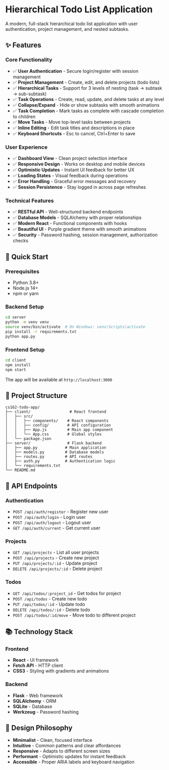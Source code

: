 # Hierarchical Todo List Application

A modern, full-stack hierarchical todo list application with user authentication, project management, and nested subtasks.

## ✨ Features

### Core Functionality
- ✅ **User Authentication** - Secure login/register with session management
- ✅ **Project Management** - Create, edit, and delete projects (todo lists)
- ✅ **Hierarchical Tasks** - Support for 3 levels of nesting (task → subtask → sub-subtask)
- ✅ **Task Operations** - Create, read, update, and delete tasks at any level
- ✅ **Collapse/Expand** - Hide or show subtasks with smooth animations
- ✅ **Task Completion** - Mark tasks as complete with cascade completion to children
- ✅ **Move Tasks** - Move top-level tasks between projects
- ✅ **Inline Editing** - Edit task titles and descriptions in place
- ✅ **Keyboard Shortcuts** - Esc to cancel, Ctrl+Enter to save

### User Experience
- ✅ **Dashboard View** - Clean project selection interface
- ✅ **Responsive Design** - Works on desktop and mobile devices
- ✅ **Optimistic Updates** - Instant UI feedback for better UX
- ✅ **Loading States** - Visual feedback during operations
- ✅ **Error Handling** - Graceful error messages and recovery
- ✅ **Session Persistence** - Stay logged in across page refreshes

### Technical Features
- ✅ **RESTful API** - Well-structured backend endpoints
- ✅ **Database Models** - SQLAlchemy with proper relationships
- ✅ **Modern React** - Functional components with hooks
- ✅ **Beautiful UI** - Purple gradient theme with smooth animations
- ✅ **Security** - Password hashing, session management, authorization checks

## 🚀 Quick Start

### Prerequisites
- Python 3.8+
- Node.js 14+
- npm or yarn

### Backend Setup
```bash
cd server
python -m venv venv
source venv/bin/activate  # On Windows: venv\Scripts\activate
pip install -r requirements.txt
python app.py
```

### Frontend Setup
```bash
cd client
npm install
npm start
```

The app will be available at `http://localhost:3000`

## 📁 Project Structure

```
cs162-todo-app/
├── client/                 # React frontend
│   ├── src/
│   │   ├── components/    # React components
│   │   ├── config/        # API configuration
│   │   ├── App.js         # Main app component
│   │   └── App.css        # Global styles
│   └── package.json
├── server/                # Flask backend
│   ├── app.py            # Main application
│   ├── models.py         # Database models
│   ├── routes.py         # API routes
│   ├── auth.py           # Authentication logic
│   └── requirements.txt
└── README.md
```

## 🎯 API Endpoints

### Authentication
- `POST /api/auth/register` - Register new user
- `POST /api/auth/login` - Login user
- `POST /api/auth/logout` - Logout user
- `GET /api/auth/current` - Get current user

### Projects
- `GET /api/projects` - List all user projects
- `POST /api/projects` - Create new project
- `PUT /api/projects/:id` - Update project
- `DELETE /api/projects/:id` - Delete project

### Todos
- `GET /api/todos/:project_id` - Get todos for project
- `POST /api/todos` - Create new todo
- `PUT /api/todos/:id` - Update todo
- `DELETE /api/todos/:id` - Delete todo
- `POST /api/todos/:id/move` - Move todo to different project

## 📚 Technology Stack

### Frontend
- **React** - UI framework
- **Fetch API** - HTTP client
- **CSS3** - Styling with gradients and animations

### Backend
- **Flask** - Web framework
- **SQLAlchemy** - ORM
- **SQLite** - Database
- **Werkzeug** - Password hashing

## 🎨 Design Philosophy

- **Minimalist** - Clean, focused interface
- **Intuitive** - Common patterns and clear affordances
- **Responsive** - Adapts to different screen sizes
- **Performant** - Optimistic updates for instant feedback
- **Accessible** - Proper ARIA labels and keyboard navigation
